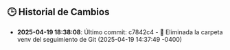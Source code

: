 ## 🕒 Historial de Cambios
- **2025-04-19 18:38:08**: Último commit: c7842c4 - 🚫 Eliminada la carpeta venv del seguimiento de Git (2025-04-19 14:37:49 -0400)
